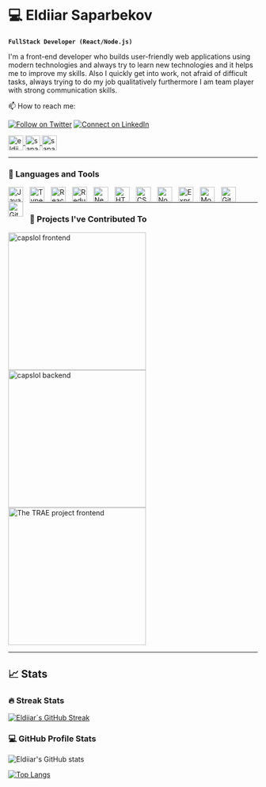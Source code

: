# 💻 Eldiiar Saparbekov

**`FullStack Developer (React/Node.js)`**

I'm a front-end developer who builds user-friendly web applications using modern technologies and always try to learn new technologies and it helps me to improve my skills. Also I quickly get into work, not afraid of difficult tasks, always trying to do my job qualitatively furthermore I am team player with strong communication skills.

📫 How to reach me:

[![Follow on Twitter](https://img.shields.io/badge/--twitter?label=Twitter&logo=Twitter&style=social)](https://twitter.com/james_madhacks) [![Connect on LinkedIn](https://img.shields.io/badge/--linkedin?label=LinkedIn&logo=LinkedIn&style=social)](https://www.linkedin.com/in/jamesgeorge007)

<p align="left" justify='center'>
<a href="https://www.linkedin.com/in/eldiiar-saparbekov/" target="blank">
<img align="center" src="https://raw.githubusercontent.com/rahuldkjain/github-profile-readme-generator/master/src/images/icons/Social/linked-in-alt.svg" alt="eldiiar-saparbekov" height="30" width="30" />
<a href="https://t.me/Eldiiar_Saparbekov" target="blank">
<img align="center" src="https://img.icons8.com/color/48/000000/telegram-app--v1.svg" alt="sapar6ek0v" height="30" width="30" />
</a>
</a>
<a href="https://github.com/sapar6ek0v" target="blank">
<img align="center" src="https://img.icons8.com/color/2x/github.svg" alt="sapar6ek0v" height="30" width="30" />
</a>
</p>

---

### 🧰 Languages and Tools

<img align="left" alt="JavaScript" width="30px" style="padding-right:10px;" src="https://cdn.jsdelivr.net/gh/devicons/devicon/icons/javascript/javascript-original.svg" />
<img align="left" alt="TypeScript" width="30px" style="padding-right:10px;" src="https://cdn.jsdelivr.net/gh/devicons/devicon/icons/typescript/typescript-plain.svg" />
<img align="left" alt="React" width="30px" style="padding-right:10px;" src="https://cdn.jsdelivr.net/gh/devicons/devicon/icons/react/react-original.svg" />
<img align="left" alt="Redux" width="30px" style="padding-right:10px;" src="https://cdn.jsdelivr.net/gh/devicons/devicon/icons/redux/redux-original.svg" />
<img align="left" alt="Next" width="30px" style="padding-right:10px;"  src="https://cdn.jsdelivr.net/gh/devicons/devicon/icons/nextjs/nextjs-line.svg" />
<img align="left" alt="HTML" width="30px" style="padding-right:10px;" src="https://cdn.jsdelivr.net/gh/devicons/devicon/icons/html5/html5-plain.svg" />
<img align="left" alt="CSS" width="30px" style="padding-right:10px;" src="https://cdn.jsdelivr.net/gh/devicons/devicon/icons/css3/css3-plain.svg" />
<img align="left" alt="NodeJS" width="30px" style="padding-right:10px;" src="https://cdn.jsdelivr.net/gh/devicons/devicon/icons/nodejs/nodejs-original.svg" />
<img align="left" alt="Express" width="30px" style="padding-right:10px;" src="https://cdn.jsdelivr.net/gh/devicons/devicon/icons/express/express-original.svg" />  
<img  align="left" alt="Mongo" width="30px" style="padding-right:10px;" src="https://cdn.jsdelivr.net/gh/devicons/devicon/icons/mongodb/mongodb-original-wordmark.svg" />
<img align="left" alt="Git" width="30px" style="padding-right:10px;" src="https://cdn.jsdelivr.net/gh/devicons/devicon/icons/git/git-original.svg" />
<img align="left" alt="GitHub" width="30px" style="padding-right:10px;" src="https://cdn.jsdelivr.net/gh/devicons/devicon/icons/github/github-original.svg" />
<br />

---

### 📕 Projects I've Contributed To

<p align="left">
    <a href="https://github.com/lyudad/capslol_frontend">
       <img width="278" src="https://denvercoder1-github-readme-stats.vercel.app/api/pin/?username=lyudad&repo=capslol_frontend&theme=react&bg_color=1A1B27&title_color=8567AA&hide_border=true&icon_color=34BDAE&show_icons=true&show_description=true" alt="capslol frontend">
    </a>
    <a href="https://github.com/lyudad/capslol_backend">
      <img width="278" src="https://denvercoder1-github-readme-stats.vercel.app/api/pin/?username=lyudad&repo=capslol_backend&theme=react&bg_color=1A1B27&title_color=8567AA&hide_border=true&icon_color=34BDAE&show_icons=true&show_description=true" alt="capslol backend">
    </a>
    <a href="https://github.com/The-TRAE-project/Trae_front">
      <img width="278" src="https://denvercoder1-github-readme-stats.vercel.app/api/pin/?username=The-TRAE-project&repo=Trae_front&theme=react&bg_color=1A1B27&title_color=8567AA&hide_border=true&icon_color=34BDAE&show_icons=false&show_description=false" alt="The TRAE project frontend">
    </a>
  </p>

---

## 📈 Stats

<h3>🔥 Streak Stats</h3>

[![Eldiiar`s GitHub Streak](https://streak-stats.demolab.com?user=sapar6ek0v&theme=tokyonight&hide_border=true)](https://git.io/streak-stats)

<h3>💻 GitHub Profile Stats</h3>

![Eldiiar's GitHub stats](https://github-readme-stats.vercel.app/api?username=sapar6ek0v&show_icons=true&theme=tokyonight&hide_border=true)

[![Top Langs](https://github-readme-stats.vercel.app/api/top-langs/?username=sapar6ek0v&layout=compact&theme=tokyonight&hide_border=true)](https://github.com/sapar6ek0v)
